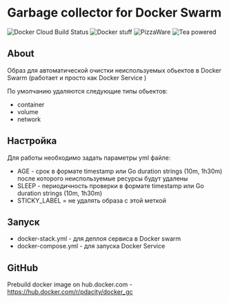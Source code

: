 # Garbage collector for Docker Swarm

![Docker Cloud Build Status](https://img.shields.io/docker/cloud/build/pdacity/docker_gc) 
![Docker stuff](https://img.shields.io/badge/%F0%9F%90%B3-useful%20stuff-lightgray) 
![PizzaWare](https://img.shields.io/badge/%F0%9F%8D%95-PizzaWare-orange) 
![Tea powered](https://img.shields.io/badge/%F0%9F%8D%B5-tea%20powered-yellowgreen)

## About 

Образ для автоматической очистки неиспользуемых обьектов в Docker Swarm (работает и просто как Docker Service )

По умолчанию удаляются следующие типы обьектов:
- container
- volume
- network

## Настройка 

Для работы необходимо задать параметры yml файле:

* AGE - срок в формате timestamp или Go duration strings (10m, 1h30m) после которого неиспользуемые ресурсы будут удалены
* SLEEP - периодичность проверки в формате timestamp или Go duration strings (10m, 1h30m)
* STICKY_LABEL = не удалять образа с этой меткой

## Запуск

* docker-stack.yml - для деплоя сервиса в  Docker swarm
* docker-compose.yml - для запуска Docker Service

## GitHub

Prebuild docker image on hub.docker.com - https://hub.docker.com/r/pdacity/docker_gc

